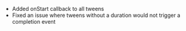 - Added onStart callback to all tweens
- Fixed an issue where tweens without a duration would not trigger a completion event
